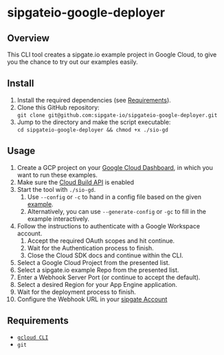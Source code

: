 # sipgateio-google-deployer

## Overview

This CLI tool creates a sipgate.io example project in Google Cloud, to give you the chance to try out our examples easily.

## Install

1. Install the required dependencies (see [Requirements](#Requirements)).
2. Clone this GitHub repository:<br>
   `git clone git@github.com:sipgate-io/sipgateio-google-deployer.git`
3. Jump to the directory and make the script executable:<br>
   `cd sipgateio-google-deployer && chmod +x ./sio-gd`

## Usage

1. Create a GCP project on your [Google Cloud Dashboard](https://console.cloud.google.com/welcome), in which you want to run these examples.
2. Make sure the [Cloud Build API](https://console.cloud.google.com/apis/library/cloudbuild.googleapis.com) is enabled
3. Start the tool with `./sio-gd`.
   1. Use `--config` or `-c` to hand in a config file based on the given [example](./config.cfg.example).
   2. Alternatively, you can use `--generate-config` or `-gc` to fill in the example interactively.
4. Follow the instructions to authenticate with a Google Workspace account.
   1. Accept the required OAuth scopes and hit continue.
   2. Wait for the Authentication process to finish.
   3. Close the Cloud SDK docs and continue within the CLI.
5. Select a Google Cloud Project from the presented list.
6. Select a sipgate.io example Repo from the presented list.
7. Enter a Webhook Server Port (or continue to accept the default).
8. Select a desired Region for your App Engine application.
9. Wait for the deployment process to finish.
10. Configure the Webhook URL in your [sipgate Account](https://console.sipgate.com/webhooks/urls)

## Requirements

- [`gcloud CLI`](https://cloud.google.com/sdk/gcloud)
- `git`
